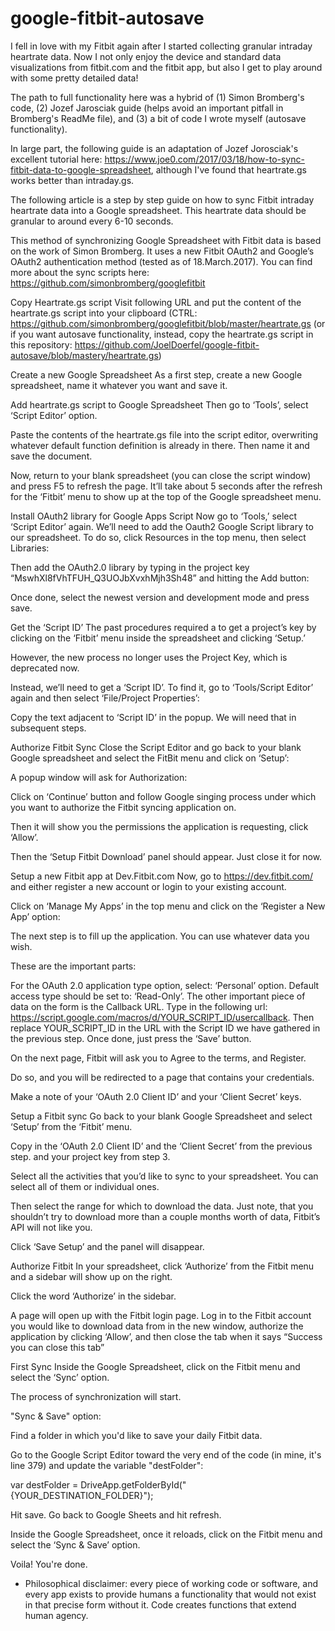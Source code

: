 # google-fitbit-autosave

I fell in love with my Fitbit again after I started collecting granular intraday heartrate data. Now I not only enjoy the device and standard data visualizations from fitbit.com and the fitbit app, but also I get to play around with some pretty detailed data!

The path to full functionality here was a hybrid of (1) Simon Bromberg's code, (2) Jozef Jarosciak guide (helps avoid an important pitfall in Bromberg's ReadMe file), and (3) a bit of code I wrote myself (autosave functionality).

In large part, the following guide is an adaptation of Jozef Jorosciak's excellent tutorial here: https://www.joe0.com/2017/03/18/how-to-sync-fitbit-data-to-google-spreadsheet, although I've found that heartrate.gs works better than intraday.gs.

The following article is a step by step guide on how to sync Fitbit intraday heartrate data into a Google spreadsheet. This heartrate data should be granular to around every 6-10 seconds.

This method of synchronizing Google Spreadsheet with Fitbit data is based on the work of Simon Bromberg. It uses a new Fitbit OAuth2 and Google’s OAuth2 authentication method (tested as of 18.March.2017). You can find more about the sync scripts here: https://github.com/simonbromberg/googlefitbit

Copy Heartrate.gs script
Visit following URL and put the content of the heartrate.gs script into your clipboard (CTRL: https://github.com/simonbromberg/googlefitbit/blob/master/heartrate.gs (or if you want autosave functionality, instead, copy the heartrate.gs script in this repository: https://github.com/JoelDoerfel/google-fitbit-autosave/blob/mastery/heartrate.gs)

Create a new Google Spreadsheet
As a first step, create a new Google spreadsheet, name it whatever you want and save it.

Add heartrate.gs script to Google Spreadsheet
Then go to ‘Tools’, select ‘Script Editor’ option.

Paste the contents of the heartrate.gs file into the script editor, overwriting whatever default function definition is already in there. Then name it and save the document.

Now, return to your blank spreadsheet (you can close the script window) and press F5 to refresh the page. It’ll take about 5 seconds after the refresh for the ‘Fitbit’ menu to show up at the top of the Google spreadsheet menu. 

Install OAuth2 library for Google Apps Script
Now go to ‘Tools,’ select ‘Script Editor’ again. We’ll need to add the Oauth2 Google Script library to our spreadsheet. To do so, click Resources in the top menu, then select Libraries:

Then add the OAuth2.0 library by typing in the project key “MswhXl8fVhTFUH_Q3UOJbXvxhMjh3Sh48” and hitting the Add button:

Once done, select the newest version and development mode and press save. 

Get the ‘Script ID’
The past procedures required a to get a project’s key by clicking on the ‘Fitbit’ menu inside the spreadsheet and clicking ‘Setup.’

However, the new process no longer uses the Project Key, which is deprecated now.

Instead, we’ll need to get a ‘Script ID’. To find it, go to ‘Tools/Script Editor’ again and then select ‘File/Project Properties’:

Copy the text adjacent to ‘Script ID’ in the popup. We will need that in subsequent steps.

Authorize Fitbit Sync
Close the Script Editor and go back to your blank Google spreadsheet and select the FitBit menu and click on ‘Setup’:

A popup window will ask for Authorization:

Click on ‘Continue’ button and follow Google singing process under which you want to authorize the Fitbit syncing application on.

Then it will show you the permissions the application is requesting, click ‘Allow’.

Then the ‘Setup Fitbit Download’ panel should appear. Just close it for now.

Setup a new Fitbit app at Dev.Fitbit.com
Now, go to https://dev.fitbit.com/ and either register a new account or login to your existing account.

Click on ‘Manage My Apps’ in the top menu and click on the ‘Register a New App’ option:

The next step is to fill up the application. You can use whatever data you wish.

These are the important parts:

For the OAuth 2.0 application type option, select: ‘Personal’ option.
Default access type should be set to: ‘Read-Only’.
The other important piece of data on the form is the Callback URL. Type in the following url: https://script.google.com/macros/d/YOUR_SCRIPT_ID/usercallback. Then replace YOUR_SCRIPT_ID in the URL with the Script ID we have gathered in the previous step.
Once done, just press the ‘Save’ button.

On the next page, Fitbit will ask you to Agree to the terms, and Register.

Do so, and you will be redirected to a page that contains your credentials.

Make a note of your ‘OAuth 2.0 Client ID’ and your ‘Client Secret’ keys. 

Setup a Fitbit sync
Go back to your blank Google Spreadsheet and select ‘Setup’ from the ‘Fitbit’ menu.

Copy in the ‘OAuth 2.0 Client ID’ and the ‘Client Secret’ from the previous step. and your project key from step 3.

Select all the activities that you’d like to sync to your spreadsheet. You can select all of them or individual ones.

Then select the range for which to download the data. Just note, that you shouldn’t try to download more than a couple months worth of data, Fitbit’s API will not like you.

Click ‘Save Setup’ and the panel will disappear.

Authorize Fitbit
In your spreadsheet, click ‘Authorize’ from the Fitbit menu and a sidebar will show up on the right.

Click the word ‘Authorize’ in the sidebar.

A page will open up with the Fitbit login page. Log in to the Fitbit account you would like to download data from in the new window, authorize the application by clicking ‘Allow’, and then close the tab when it says “Success you can close this tab”

First Sync
Inside the Google Spreadsheet, click on the Fitbit menu and select the ‘Sync’ option.

The process of synchronization will start.

"Sync & Save" option:

Find a folder in which you'd like to save your daily Fitbit data. 

Go to the Google Script Editor toward the very end of the code (in mine, it's line 379) and update the variable "destFolder":

  var destFolder = DriveApp.getFolderById("{YOUR_DESTINATION_FOLDER}"); 
  
Hit save. Go back to Google Sheets and hit refresh. 

Inside the Google Spreadsheet, once it reloads,  click on the Fitbit menu and select the ‘Sync & Save’ option.

Voila! You're done.

* Philosophical disclaimer: every piece of working code or software, and every app exists to provide humans a functionality that would not exist in that precise form without it. Code creates functions that extend human agency.
